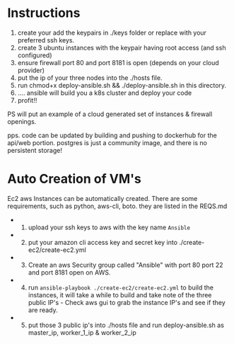 # Instructions

1. create your add the keypairs in ./keys folder or replace with your preferred ssh keys.
2. create 3 ubuntu instances with the keypair having root access (and ssh configured)
3. ensure firewall port 80 and port 8181 is open (depends on your cloud provider)
4. put the ip of your three nodes into the ./hosts file.
5. run chmod+x deploy-ansible.sh && ./deploy-ansible.sh in this directory.
6. .... ansible will build you a k8s cluster and deploy your code
7. profit!!

PS will put an example of a cloud generated set of instances & firewall openings.

pps. code can be updated by building and pushing to dockerhub for the api/web portion. postgres is just a community image, and there is no persistent storage!

# Auto Creation of VM's

Ec2 aws Instances can be automatically created.
There are some requirements, such as python, aws-cli, boto.
they are listed in the REQS.md

- 1. upload your ssh keys to aws with the key name `Ansible`
- 2. put your amazon cli access key and secret key into ./create-ec2/create-ec2.yml
- 3. Create an aws Security group called "Ansible" with port 80 port 22 and port 8181 open on AWS.
- 4. run `ansible-playbook ./create-ec2/create-ec2.yml` to build the instances, it will take a while to build and take note of the three public IP's - Check aws gui to grab the instance IP's and see if they are ready.
- 5. put those 3 public ip's into ./hosts file and run deploy-ansible.sh as master_ip, worker_1_ip & worker_2_ip
